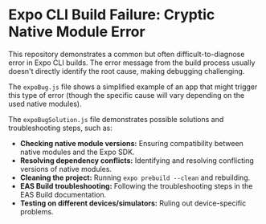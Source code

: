 # Expo CLI Build Failure: Cryptic Native Module Error

This repository demonstrates a common but often difficult-to-diagnose error in Expo CLI builds. The error message from the build process usually doesn't directly identify the root cause, making debugging challenging.

The `expoBug.js` file shows a simplified example of an app that might trigger this type of error (though the specific cause will vary depending on the used native modules).

The `expoBugSolution.js` file demonstrates possible solutions and troubleshooting steps, such as:

* **Checking native module versions:** Ensuring compatibility between native modules and the Expo SDK.
* **Resolving dependency conflicts:** Identifying and resolving conflicting versions of native modules.
* **Cleaning the project:** Running `expo prebuild --clean` and rebuilding.
* **EAS Build troubleshooting:** Following the troubleshooting steps in the EAS Build documentation.
* **Testing on different devices/simulators:** Ruling out device-specific problems.